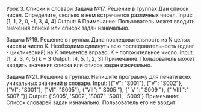 Урок 3. Списки и словари
Задача №17. Решение в группах
Дан список чисел. Определите, сколько в нем
встречается различных чисел.
Input: [1, 1, 2, 0, -1, 3, 4, 4]
Output: 6
Примечание: Пользователь может вводить значения
списка или список задан изначально.

Задача №19. Решение в группах
Дана последовательность из N целых чисел и число
K. Необходимо сдвинуть всю последовательность
(сдвиг - циклический) на K элементов вправо, K –
положительное число.
Input: [1, 2, 3, 4, 5] k = 3
Output: [4, 5, 1, 2, 3]
Примечание: Пользователь может вводить значения
списка или список задан изначально.

Задача №21. Решение в группах
Напишите программу для печати всех уникальных
значений в словаре.
Input: [{"V": "S001"}, {"V": "S002"}, {"VI": "S001"},
{"VI": "S005"}, {"VII": " S005 "}, {" V ":" S009 "}, {" VIII
":" S007 "}]
Output: {'S005', 'S002', 'S007', 'S001', 'S009'}
Примечание: Список словарей задан изначально.
Пользователь его не вводит